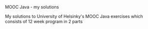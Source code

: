 MOOC Java - my solutions

My solutions to University of Helsinky's MOOC Java exercises
which consists of 12 week program in 2 parts 
